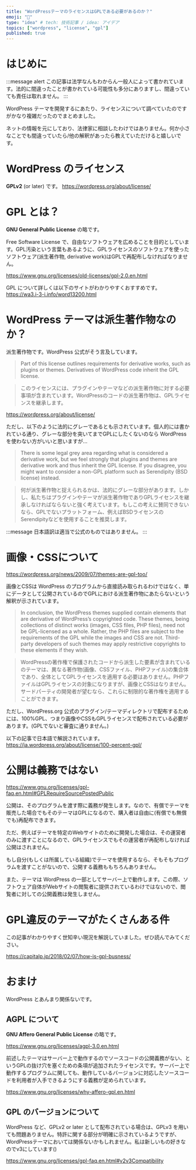 ```yaml
---
title: "WordPressテーマのライセンスはGPLである必要があるのか？"
emoji: "🤔"
type: "idea" # tech: 技術記事 / idea: アイデア
topics: ["wordpress", "license", "gpl"]
published: true
---
```


# はじめに

:::message alert
この記事は法学なんもわからん一般人によって書かれています。法的に間違ったことが書かれている可能性も多分にありますし、間違っていても責任は取れません。
:::

WordPress テーマを開発するにあたり、ライセンスについて調べていたのですがかなり複雑だったのでまとめました。

ネットの情報を元にしており、法律家に相談したわけではありません。何か小さなことでも間違っていたら/他の解釈があったら教えていただけると嬉しいです。

# WordPress のライセンス

**GPLv2** (or later) です。
https://wordpress.org/about/license/

# GPL とは？

**GNU General Public License** の略です。

Free Software License で、自由なソフトウェアを広めることを目的としています。GPL汚染という言葉もあるように、GPLライセンスのソフトウェアを使ったソフトウェア(派生著作物, derivative work)はGPLで再配布しなければなりません。

https://www.gnu.org/licenses/old-licenses/gpl-2.0.en.html

GPL について詳しくは以下のサイトがわかりやすくおすすめです。
https://wa3.i-3-i.info/word13200.html

# WordPress テーマは派生著作物なのか？

派生著作物です。WordPress 公式がそう言及しています。

> Part of this license outlines requirements for derivative works, such as plugins or themes. Derivatives of WordPress code inherit the GPL license.

> このライセンスには、プラグインやテーマなどの派生著作物に対する必要事項が含まれています。WordPressのコードの派生著作物は、GPLライセンスを継承します。

https://wordpress.org/about/license/

ただし、以下のように法的にグレーであるとも示されています。個人的には書かれている通り、グレーな部分を突いてまでGPLにしたくないのなら WordPress を使わない方がいいと思いますが…

> There is some legal grey area regarding what is considered a derivative work, but we feel strongly that plugins and themes are derivative work and thus inherit the GPL license. If you disagree, you might want to consider a non-GPL platform such as Serendipity (BSD license) instead.

> 何が派生著作物と捉えられるかは、法的にグレーな部分があります。しかし、私たちはプラグインやテーマが派生著作物でありGPLライセンスを継承しなければならないと強く考えています。もしこの考えに賛同できないなら、GPLでないプラットフォーム、例えばBSDライセンスのSerendipityなどを使用することを推奨します。

:::message
日本語訳は適当で公式のものではありません。
:::

# 画像・CSSについて

https://wordpress.org/news/2009/07/themes-are-gpl-too/

画像とCSSは WordPress のプログラムから直接読み取られるわけではなく、単にデータとして公開されているのでGPLにおける派生著作物にあたらないという解釈が示されています。

> In conclusion, the WordPress themes supplied contain elements that are derivative of WordPress’s copyrighted code. These themes, being collections of distinct works (images, CSS files, PHP files), need not be GPL-licensed as a whole. Rather, the PHP files are subject to the requirements of the GPL while the images and CSS are not. Third-party developers of such themes may apply restrictive copyrights to these elements if they wish.

> WordPressの著作権で保護されたコードから派生した要素が含まれているのテーマは、異なる著作物(画像、CSSファイル、PHPファイル)の集合体であり、全体としてGPLライセンスを適用する必要はありません。PHPファイルはGPLライセンスの対象になりますが、画像とCSSはなりません。サードパーティの開発者が望むなら、これらに制限的な著作権を適用することができます。

ただし、WordPress.org 公式のプラグイン/テーマディレクトリで配布するためには、100%GPL、つまり画像やCSSもGPLライセンスで配布されている必要があります。(GPLでないと審査に通りません。)

以下の記事で日本語で解説されています。
https://ja.wordpress.org/about/license/100-percent-gpl/

# 公開は義務ではない

https://www.gnu.org/licenses/gpl-faq.en.html#GPLRequireSourcePostedPublic

公開は、そのプログラムを渡す際に義務が発生します。なので、有償でテーマを販売した場合でもそのテーマはGPLになるので、購入者は自由に(有償でも無償でも)再配布できます。

ただ、例えばテーマを特定のWebサイトのために開発した場合は、その運営者のみに渡すことになるので、GPLライセンスでもその運営者が再配布しなければ公開はされません。

もし自分(もしくは所属している組織)でテーマを使用するなら、そもそもプログラムを渡すことがないので、公開する義務ももちろんありません。

また、テーマは WordPress の一部としてサーバー上で動作します。この際、ソフトウェア自体がWebサイトの閲覧者に提供されているわけではないので、閲覧者に対しての公開義務は発生しません。

# GPL違反のテーマがたくさんある件

この記事がわかりやすく世知辛い現況を解説していました。ぜひ読んでみてください。

https://capitalp.jp/2018/02/07/how-is-gpl-busness/

# おまけ

WordPress とあんまり関係ないです。

## AGPL について

**GNU Affero General Public License** の略です。

https://www.gnu.org/licenses/agpl-3.0.en.html

前述したテーマはサーバー上で動作するのでソースコードの公開義務がない、というGPLの抜け穴を塞ぐための条項が追加されたライセンスです。サーバー上で動作するプログラムに関しても、動作しているバージョンに対応したソースコードを利用者が入手できるようにする義務が定められています。

https://www.gnu.org/licenses/why-affero-gpl.en.html

## GPL のバージョンについて

WordPress など、GPLv2 or later として配布されている場合は、GPLv3 を用いても問題ありません。特許に関する部分が明確に示されているようですが、WordPressテーマにおいては関係ないかもしれません。私は新しいもの好きなのでv3にしています()

https://www.gnu.org/licenses/gpl-faq.en.html#v2v3Compatibility
